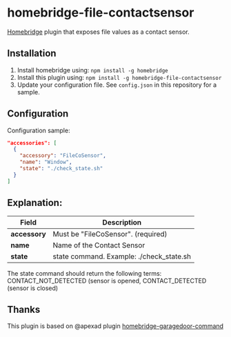 # homebridge-file-contactsensor
[Homebridge](https://github.com/nfarina/homebridge) plugin that exposes file values as a contact sensor.

## Installation

1. Install homebridge using: `npm install -g homebridge`
2. Install this plugin using: `npm install -g homebridge-file-contactsensor`
3. Update your configuration file. See `config.json` in this repository for a sample.

## Configuration

Configuration sample:

```json
"accessories": [
  {
    "accessory": "FileCoSensor",
    "name": "Window",
    "state": "./check_state.sh"
  }
]

```
## Explanation:

Field                   | Description
------------------------|------------
**accessory**           | Must be "FileCoSensor". (required)
**name**                | Name of the Contact Sensor
**state**               | state command.  Example: ./check_state.sh

The state command should return the following terms: CONTACT_NOT_DETECTED (sensor is opened, CONTACT_DETECTED (sensor is closed)


## Thanks

This plugin is based on @apexad plugin [homebridge-garagedoor-command](https://github.com/apexad/homebridge-garagedoor-command)